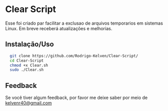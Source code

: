 
# Clear Script

Esse foi criado par facilitar a exclusao de arquivos temporarios em sistemas Linux. Em breve receberá atualizações e melhorias.

## Instalação/Uso



```bash
  git clone https://github.com/Rodrigo-Kelven/Clear-Script/
  cd Clear-Script
  chmod +x Clear.sh
  sudo ./Clear.sh
```

## Feedback

Se você tiver algum feedback, por favor me deixe saber por meio de kelvenr40@gmail.com
